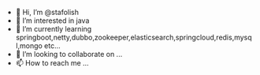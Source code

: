 - 👋 Hi, I’m @stafolish
- 👀 I’m interested in java
- 🌱 I’m currently learning springboot,netty,dubbo,zookeeper,elasticsearch,springcloud,redis,mysql,mongo etc...
- 💞️ I’m looking to collaborate on ...
- 📫 How to reach me ...

<!---
stafolish/stafolish is a ✨ special ✨ repository because its `README.md` (this file) appears on your GitHub profile.
You can click the Preview link to take a look at your changes.
--->
